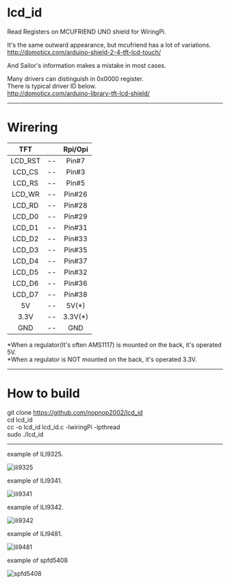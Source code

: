 # lcd_id
Read Registers on MCUFRIEND UNO shield for WiringPi.   

It's the same outward appearance, but mcufriend has a lot of variations.   
http://domoticx.com/arduino-shield-2-4-tft-lcd-touch/

And Sailor's information makes a mistake in most cases.   

Many drivers can distinguish in 0x0000 register.   
There is typical driver ID below.   
http://domoticx.com/arduino-library-tft-lcd-shield/

----

# Wirering   

|TFT||Rpi/Opi|
|:-:|:-:|:-:|
|LCD_RST|--|Pin#7|
|LCD_CS|--|Pin#3|
|LCD_RS|--|Pin#5|
|LCD_WR|--|Pin#26|
|LCD_RD|--|Pin#28|
|LCD_D0|--|Pin#29|
|LCD_D1|--|Pin#31|
|LCD_D2|--|Pin#33|
|LCD_D3|--|Pin#35|
|LCD_D4|--|Pin#37|
|LCD_D5|--|Pin#32|
|LCD_D6|--|Pin#36|
|LCD_D7|--|Pin#38|
|5V|--|5V(*)|
|3.3V|--|3.3V(*)|
|GND|--|GND|

\*When a regulator(It's often AMS1117) is mounted on the back, it's operated 5V.   
\*When a regulator is NOT mounted on the back, it's operated 3.3V.   

----

# How to build
git clone https://github.com/nopnop2002/lcd_id   
cd lcd_id   
cc -o lcd_id lcd_id.c -lwiringPi -lpthread   
sudo ./lcd_id

----

example of ILI9325.

![ili9325](https://cloud.githubusercontent.com/assets/6020549/25771292/e71459de-3288-11e7-9c46-7aa84469b24c.jpg)


example of ILI9341.

![ili9341](https://cloud.githubusercontent.com/assets/6020549/25948556/f94de20a-368e-11e7-94ad-a83f1445a8a6.jpg)


example of ILI9342.

![ili9342](https://cloud.githubusercontent.com/assets/6020549/25771295/ff40144e-3288-11e7-84fc-9ceebcd2b1ed.jpg)


example of ILI9481.

![ili9481](https://cloud.githubusercontent.com/assets/6020549/26405677/fe757404-40d0-11e7-9bc5-a65d61fb86bb.jpg)


example of spfd5408

![spfd5408](https://user-images.githubusercontent.com/6020549/52566340-da843380-2e4c-11e9-9de3-8160ce609e00.jpg)

